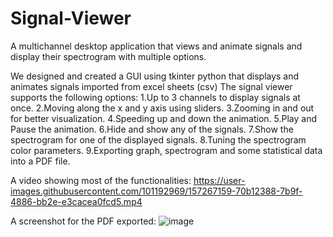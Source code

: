 # Signal-Viewer
A multichannel desktop application that views and animate signals and display their spectrogram with multiple options.

We designed and created a GUI using tkinter python that displays and animates signals imported from excel sheets (csv)
The signal viewer supports the following options:
1.Up to 3 channels to display signals at once.
2.Moving along the x and y axis using sliders.
3.Zooming in and out for better visualization.
4.Speeding up and down the animation.
5.Play and Pause the animation.
6.Hide and show any of the signals.
7.Show the spectrogram for one of the displayed signals.
8.Tuning the spectrogram color parameters.
9.Exporting graph, spectrogram and some statistical data into a PDF file.

A video showing most of the functionalities:
https://user-images.githubusercontent.com/101192969/157267159-70b12388-7b9f-4886-bb2e-e3cacea0fcd5.mp4

A screenshot for the PDF exported:
![image](https://user-images.githubusercontent.com/101192969/157266849-687f09bd-76ea-4108-ad3d-674f64debe98.png)
